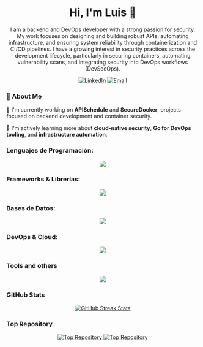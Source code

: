 <h1 align="center">Hi, I'm Luis 👋</h1>

<p align="center">
I am a backend and DevOps developer with a strong passion for security.  
My work focuses on designing and building robust APIs, automating infrastructure, and ensuring system reliability through containerization and CI/CD pipelines.  
I have a growing interest in security practices across the development lifecycle, particularly in securing containers, automating vulnerability scans, and integrating security into DevOps workflows (DevSecOps).
</p>

<p align="center">
<a href="https://www.linkedin.com/in/luis-molina-454a02214" target="_blank">
<img src="https://img.shields.io/badge/LinkedIn-%230077B5.svg?&style=for-the-badge&logo=linkedin&logoColor=white" alt="LinkedIn">
<a href="mailto:luismolina.dev@gmail.com">
<img src="https://img.shields.io/badge/Email-D14836?style=for-the-badge&logo=gmail&logoColor=white" alt="Email">
</a>

</p>

### 🚀 About Me

🔭 I'm currently working on **APISchedule** and **SecureDocker**, projects focused on backend development and container security.

🌱 I'm actively learning more about **cloud-native security**, **Go for DevOps tooling**, and **infrastructure automation**.

### Lenguajes de Programación:
<p align="center">
<a href="https://skillicons.dev">
<img src="https://skillicons.dev/icons?i=cpp,py,go,java" />
</a>
</p>

### Frameworks & Librerías:

<p align="center">
<a href="https://skillicons.dev">
<img src="https://skillicons.dev/icons?i=fastapi,spring" />
</a>
</p>

### Bases de Datos:

<p align="center">
<a href="https://skillicons.dev">
<img src="https://skillicons.dev/icons?i=postgres" />
</a>
</p>

### DevOps & Cloud:

<p align="center">
<a href="https://skillicons.dev">
<img src="https://skillicons.dev/icons?i=git,github,docker" />
</a>
</p>


### Tools and others
<p align="center">
<a href="https://skillicons.dev">
<img src="https://skillicons.dev/icons?i=linux,windows,postman,pycharm,vscode" />
</a>
</p>

### GitHub Stats

<p align="center">
  <a href="http://www.github.com/22-luis">
    <img src="https://github-readme-streak-stats.herokuapp.com/?user=22-luis&stroke=ffffff&background=22272e&ring=3382ed&fire=3382ed&currStreakNum=ffffff&currStreakLabel=3382ed&sideNums=ffffff&sideLabels=ffffff&dates=ffffff&hide_border=true" alt="GitHub Streak Stats" />
  </a>
</p>

### Top Repository

<p align="center">
  <a href="https://github.com/22-luis/ApiSchedule">
    <img src="https://github-readme-stats.vercel.app/api/pin/?username=22-luis&repo=ApiSchedule&title_color=3382ed&text_color=ffffff&icon_color=3382ed&bg_color=22272e&hide_border=true&locale=en" alt="Top Repository" />
  </a>
  <a href="https://github.com/22-luis/SecureDocker">
    <img src="https://github-readme-stats.vercel.app/api/pin/?username=22-luis&repo=SecureDocker&title_color=3382ed&text_color=ffffff&icon_color=3382ed&bg_color=22272e&hide_border=true&locale=en" alt="Top Repository" />
  </a>
</p>
